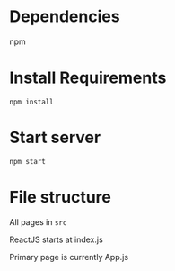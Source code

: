 # Dependencies
npm

# Install Requirements
```npm install```

# Start server
```npm start```

# File structure
All pages in ```src```

ReactJS starts at index.js

Primary page is currently App.js